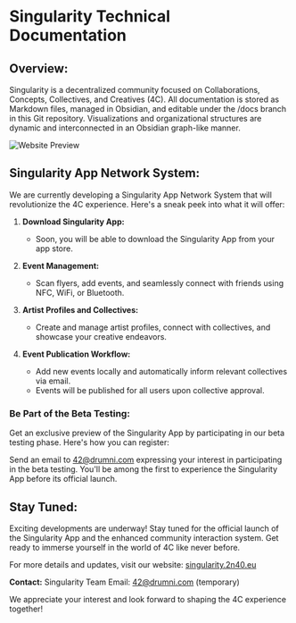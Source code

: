 # Singularity Technical Documentation

## Overview:

Singularity is a decentralized community focused on Collaborations, Concepts, Collectives, and Creatives (4C). All documentation is stored as Markdown files, managed in Obsidian, and editable under the /docs branch in this Git repository. Visualizations and organizational structures are dynamic and interconnected in an Obsidian graph-like manner.

![Website Preview](https://github.com/singularity-42/singularity/assets/15168847/07b7a7ff-244f-43da-899e-82d2eae706cb)


## Singularity App Network System:

We are currently developing a Singularity App Network System that will revolutionize the 4C experience. Here's a sneak peek into what it will offer:

1. **Download Singularity App:**
   - Soon, you will be able to download the Singularity App from your app store.

2. **Event Management:**
   - Scan flyers, add events, and seamlessly connect with friends using NFC, WiFi, or Bluetooth.

3. **Artist Profiles and Collectives:**
   - Create and manage artist profiles, connect with collectives, and showcase your creative endeavors.

4. **Event Publication Workflow:**
   - Add new events locally and automatically inform relevant collectives via email.
   - Events will be published for all users upon collective approval.

### Be Part of the Beta Testing:

Get an exclusive preview of the Singularity App by participating in our beta testing phase. Here's how you can register:

Send an email to 42@drumni.com expressing your interest in participating in the beta testing. You'll be among the first to experience the Singularity App before its official launch.

## Stay Tuned:

Exciting developments are underway! Stay tuned for the official launch of the Singularity App and the enhanced community interaction system. Get ready to immerse yourself in the world of 4C like never before.

For more details and updates, visit our website: [singularity.2n40.eu](185.170.115.191:3000)

**Contact:**
Singularity Team
Email: 42@drumni.com (temporary)

We appreciate your interest and look forward to shaping the 4C experience together!
